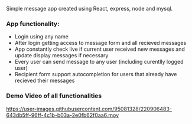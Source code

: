 Simple message app created using React, express, node and mysql.
### App functionality:
* Login using any name
* After login getting access to message form and all recieved messages 
* App constantly check live if current user received new messages and update display messages if necessary
* Every user can send message to any user (including curentlly logged user)
* Recipient form support autocompletion for users that already have recieved their messages
### Demo Video of all functionalities
https://user-images.githubusercontent.com/95081328/220906483-643db5ff-96ff-4c1b-b03a-2e0fb62f0aa6.mov
